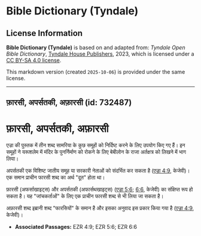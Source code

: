 # Bible Dictionary (Tyndale)

## License Information

**Bible Dictionary (Tyndale)** is based on and adapted from: _Tyndale Open Bible Dictionary_, [Tyndale House Publishers](https://tyndaleopenresources.com/), 2023, which is licensed under a [CC BY-SA 4.0 license](https://creativecommons.org/licenses/by-sa/4.0/legalcode.en).

This markdown version (created `2025-10-06`) is provided under the same license.



--------------------------------

## फ़ारसी, अपर्सतकी, अफ़ारसी (id: 732487)

फ़ारसी, अपर्सतकी, अफ़ारसी
========================

एज्रा की पुस्तक में तीन शब्द सामरिया के कुछ समूहों को निर्दिष्ट करने के लिए उपयोग किए गए हैं। इन समूहों ने यरूशलेम में मंदिर के पुनर्निर्माण को रोकने के लिए बेबीलोन के राजा अर्तक्षत्र को लिखने में भाग लिया।

अपर्सतकी एक विशिष्ट जातीय समूह या सरकारी नेताओं को संदर्भित कर सकता है ([एज्रा 4:9](https://ref.ly/Ezra4:9), केजेवी)। एक समान प्राचीन फारसी शब्द का अर्थ "दूत" होता था।

फ़ारसी (अफर्साखाइट्स) और अपर्सतकी (अफार्सथखाइट्स) ([एज्रा 5:6](https://ref.ly/Ezra5:6); [6:6](https://ref.ly/Ezra6:6), केजेवी) का संक्षिप्त रूप हो सकता है। यह "जांचकर्ताओं" के लिए एक प्राचीन फारसी शब्द से भी लिया जा सकता है।

अफ़ारसी शब्द इब्रानी शब्द "फारसियों" के समान है और इसका अनुवाद इस प्रकार किया गया है ([एज्रा 4:9](https://ref.ly/Ezra4:9), केजेवी)।

* **Associated Passages:** EZR 4:9; EZR 5:6; EZR 6:6

